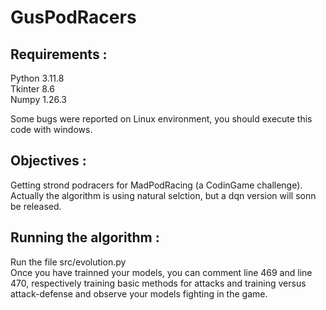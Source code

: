 # GusPodRacers  

## Requirements :  
Python 3.11.8  
Tkinter 8.6  
Numpy 1.26.3  
  
Some bugs were reported on Linux environment, you should execute this code with windows.  
  
## Objectives :  
Getting strond podracers for MadPodRacing (a CodinGame challenge).  
Actually the algorithm is using natural selction, but a dqn version will sonn be released.  
  
## Running the algorithm :  
Run the file src/evolution.py  
Once you have trainned your models, you can comment line 469 and line 470, respectively training basic methods for attacks and training versus attack-defense and observe your models fighting in the game.  
